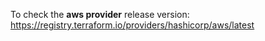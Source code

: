To check the **aws provider** release version:
https://registry.terraform.io/providers/hashicorp/aws/latest

